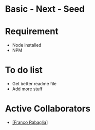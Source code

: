 Basic - Next - Seed
=====================


Requirement
=====================
<ul>
  <li>Node installed</li>
  <li>NPM</li>
</ul>


To do list
=====================
<ul>
  <li>Get better readme file</li>
  <li>Add more stuff</li>
</ul>

Active Collaborators
=====================
<ul>
	<li> <a href="https://github.com/FrancooHM" target="_blank">[Franco Rabaglia]</a> </li>
</ul>
